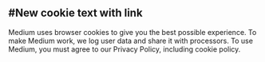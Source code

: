 #New cookie text with link
---


Medium uses browser cookies to give you the best possible experience. To make Medium work, we log user data and share it with processors. To use Medium, you must agree to our Privacy Policy, including cookie policy.

